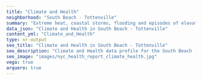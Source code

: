 ```yaml
---
title: "Climate and Health"
neighborhood: "South Beach - Tottenville"
summary: "Extreme heat, coastal storms, flooding and episodes of elevated ozone are climate-related hazards that may increase with climate change and have important public health impacts in New York City. Extreme weather can cause power outages, which also threaten public health. This report provides neighborhood indicators of climate-related hazards, vulnerability and health impacts."
data_json: "Climate and Health in South Beach - Tottenville"
content_yml: "Climate_and_Health"
type: nr-output
seo_title: "Climate and Health in South Beach - Tottenville"
seo_description: "Climate and Health data profile for the South Beach - Tottenville neighborhood of NYC."
seo_image: "images/nyc_health_report_climate_health.jpg"
vega: true
arquero: true
---
```

